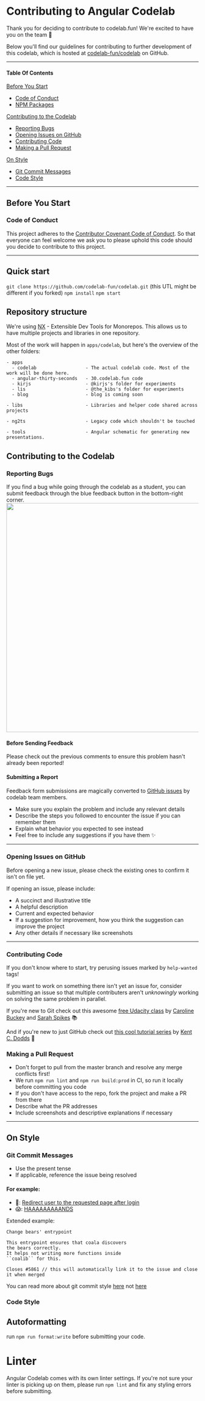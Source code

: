 # Contributing to Angular Codelab

Thank you for deciding to contribute to codelab.fun! We're excited to have you on the team 🙌

Below you'll find our guidelines for contributing to further development of this codelab, which is hosted at [codelab-fun/codelab](https://github.com/codelab-fun/codelab) on GitHub.

---

#### Table Of Contents

[Before You Start](#before-you-start)

- [Code of Conduct](#code-of-conduct)
- [NPM Packages](#npm-packages)

[Contributing to the Codelab](#contributing-to-the-codelab)

- [Reporting Bugs](#reporting-bugs)
- [Opening Issues on GitHub](#opening-issues-on-github)
- [Contributing Code](#contributing-code)
- [Making a Pull Request](#making-a-pull-request)

[On Style](#on-style)

- [Git Commit Messages](#git-commit-messages)
- [Code Style](#code-style)

---

## Before You Start

### Code of Conduct

This project adheres to the [Contributor Covenant Code of Conduct](http://contributor-covenant.org/version/1/4/).
So that everyone can feel welcome we ask you to please uphold this code should you decide to contribute to this project.

---

## Quick start
`git clone https://github.com/codelab-fun/codelab.git` (this UTL might be different if you forked)
`npm install`
`npm start`


## Repository structure
We're using [NX](https://nx.dev/web) - Extensible Dev Tools for Monorepos.
This allows us to have multiple projects and libraries in one repository.

Most of the work will happen in `apps/codelab`, but here's the overview of the other folders:

```
- apps               
  - codelab                  - The actual codelab code. Most of the work will be done here.
  - angular-thirty-seconds   - 30.codelab.fun code
  - kirjs                    - @kirjs's folder for experiments
  - lis                      - @the_kibs's folder for experiments  
  - blog                     - blog is coming soon
  
- libs                       - Libraries and helper code shared across projects
 
- ng2ts                      - Legacy code which shouldn't be touched 

- tools                      - Angular schematic for generating new presentations. 
```

## Contributing to the Codelab

### Reporting Bugs

If you find a bug while going through the codelab as a student, you can submit feedback through the blue feedback button in the bottom-right corner.
<img src="https://user-images.githubusercontent.com/2545357/66276032-b56d8680-e85c-11e9-9148-ab38caeb4a57.png" width = 600>

#### Before Sending Feedback

Please check out the previous comments to ensure this problem hasn't already been reported!

#### Submitting a Report

Feedback form submissions are magically converted to [GitHub issues](https://guides.github.com/features/issues/) by codelab team members.

- Make sure you explain the problem and include any relevant details
- Describe the steps you followed to encounter the issue if you can remember them
- Explain what behavior you expected to see instead
- Feel free to include any suggestions if you have them ✨

---

### Opening Issues on GitHub

Before opening a new issue, please check the existing ones to confirm it isn't on file yet.

If opening an issue, please include:

- A succinct and illustrative title
- A helpful description
- Current and expected behavior
- If a suggestion for improvement, how you think the suggestion can improve the project
- Any other details if necessary like screenshots

---

### Contributing Code

If you don't know where to start, try perusing issues marked by `help-wanted` tags!

If you want to work on something there isn't yet an issue for, consider submitting an issue so that multiple contributers aren't _unknowingly_ working on solving the same problem in parallel.

If you're new to Git check out this awesome [free Udacity class](https://www.udacity.com/course/how-to-use-git-and-github--ud775) by [Caroline Buckey](https://github.com/cbuckey-uda) and [Sarah Spikes](https://github.com/salogel42) 📚

And if you're new to just GitHub check out [this cool tutorial series](https://egghead.io/courses/how-to-contribute-to-an-open-source-project-on-github) by [Kent C. Dodds](https://github.com/kentcdodds) 📝

### Making a Pull Request

- Don't forget to pull from the master branch and resolve any merge conflicts first!
- We run `npm run lint` and `npm run build:prod` in CI, so run it locally before committing you code  
- If you don't have access to the repo, fork the project and make a PR from there
- Describe what the PR addresses
- Include screenshots and descriptive explanations if necessary

---

## On Style

### Git Commit Messages

- Use the present tense
- If applicable, reference the issue being resolved

#### For example:

- 💯: [Redirect user to the requested page after login](https://robots.thoughtbot.com/5-useful-tips-for-a-better-commit-message)
- 😱: [HAAAAAAAAANDS](https://xkcd.com/1296)

Extended example:

```
Change bears' entrypoint

This entrypoint ensures that coala discovers
the bears correctly.
It helps not writing more functions inside
``coalib`` for this.

Closes #5861 // this will automatically link it to the issue and close it when merged
```

You can read more about git commit style [here](http://api.coala.io/en/latest/Developers/Writing_Good_Commits.html)
not [here](https://xkcd.com/1296/)

### Code Style

## Autoformatting

run `npm run format:write` before submitting your code. 

# Linter

Angular Codelab comes with its own linter settings. If you're not sure your linter is picking up on them, please run `npm lint` and fix any styling errors before submitting.
